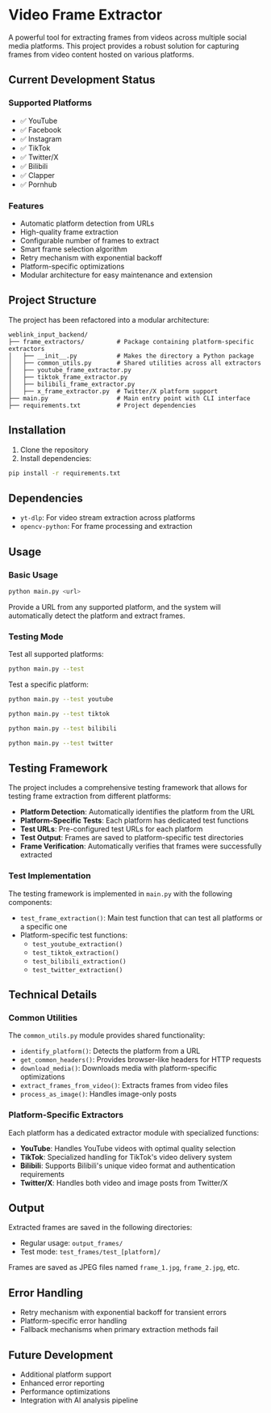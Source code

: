 # Video Frame Extractor

A powerful tool for extracting frames from videos across multiple social media platforms. This project provides a robust solution for capturing frames from video content hosted on various platforms.

## Current Development Status

### Supported Platforms
- ✅ YouTube
- ✅ Facebook
- ✅ Instagram
- ✅ TikTok
- ✅ Twitter/X
- ✅ Bilibili
- ✅ Clapper
- ✅ Pornhub

### Features
- Automatic platform detection from URLs
- High-quality frame extraction
- Configurable number of frames to extract
- Smart frame selection algorithm
- Retry mechanism with exponential backoff
- Platform-specific optimizations
- Modular architecture for easy maintenance and extension

## Project Structure

The project has been refactored into a modular architecture:

```
weblink_input_backend/
├── frame_extractors/         # Package containing platform-specific extractors
│   ├── __init__.py           # Makes the directory a Python package
│   ├── common_utils.py       # Shared utilities across all extractors
│   ├── youtube_frame_extractor.py
│   ├── tiktok_frame_extractor.py
│   ├── bilibili_frame_extractor.py
│   ├── x_frame_extractor.py  # Twitter/X platform support
├── main.py                   # Main entry point with CLI interface
├── requirements.txt          # Project dependencies
```

## Installation

1. Clone the repository
2. Install dependencies:
```bash
pip install -r requirements.txt
```

## Dependencies

- `yt-dlp`: For video stream extraction across platforms
- `opencv-python`: For frame processing and extraction

## Usage

### Basic Usage
```bash
python main.py <url>
```
Provide a URL from any supported platform, and the system will automatically detect the platform and extract frames.

### Testing Mode

Test all supported platforms:
```bash
python main.py --test
```

Test a specific platform:
```bash
python main.py --test youtube
```
```bash
python main.py --test tiktok
```
```bash
python main.py --test bilibili
```
```bash
python main.py --test twitter
```

## Testing Framework

The project includes a comprehensive testing framework that allows for testing frame extraction from different platforms:

- **Platform Detection**: Automatically identifies the platform from the URL
- **Platform-Specific Tests**: Each platform has dedicated test functions
- **Test URLs**: Pre-configured test URLs for each platform
- **Test Output**: Frames are saved to platform-specific test directories
- **Frame Verification**: Automatically verifies that frames were successfully extracted

### Test Implementation

The testing framework is implemented in `main.py` with the following components:

- `test_frame_extraction()`: Main test function that can test all platforms or a specific one
- Platform-specific test functions:
  - `test_youtube_extraction()`
  - `test_tiktok_extraction()`
  - `test_bilibili_extraction()`
  - `test_twitter_extraction()`

## Technical Details

### Common Utilities

The `common_utils.py` module provides shared functionality:

- `identify_platform()`: Detects the platform from a URL
- `get_common_headers()`: Provides browser-like headers for HTTP requests
- `download_media()`: Downloads media with platform-specific optimizations
- `extract_frames_from_video()`: Extracts frames from video files
- `process_as_image()`: Handles image-only posts

### Platform-Specific Extractors

Each platform has a dedicated extractor module with specialized functions:

- **YouTube**: Handles YouTube videos with optimal quality selection
- **TikTok**: Specialized handling for TikTok's video delivery system
- **Bilibili**: Supports Bilibili's unique video format and authentication requirements
- **Twitter/X**: Handles both video and image posts from Twitter/X

## Output

Extracted frames are saved in the following directories:

- Regular usage: `output_frames/`
- Test mode: `test_frames/test_[platform]/`

Frames are saved as JPEG files named `frame_1.jpg`, `frame_2.jpg`, etc.

## Error Handling

- Retry mechanism with exponential backoff for transient errors
- Platform-specific error handling
- Fallback mechanisms when primary extraction methods fail

## Future Development

- Additional platform support
- Enhanced error reporting
- Performance optimizations
- Integration with AI analysis pipeline